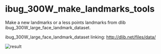 # ibug_300W_make_landmarks_tools

Make a new landmarks or a less points landmarks from dlib ibug_300W_large_face_landmark_dataset.

ibug_300W_large_face_landmark_dataset linking: http://dlib.net/files/data/

![result](https://github.com/luckynote/ibug_300W_make_landmarks_tools/blob/master/Images/result.png)
